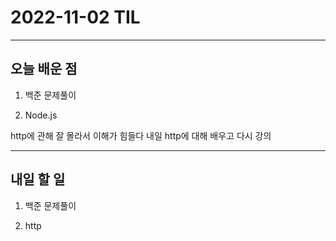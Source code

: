 # 2022-11-02 TIL

---

## 오늘 배운 점

1. 백준 문제풀이

2. Node.js

http에 관해 잘 몰라서 이해가 힘들다 내일 http에 대해 배우고 다시 강의

---

## 내일 할 일

1. 백준 문제풀이

2. http
